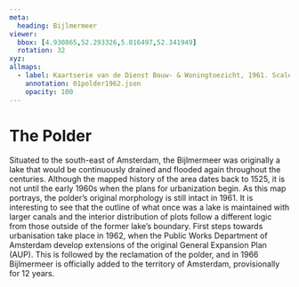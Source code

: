 ```yaml
---
meta:
  heading: Bijlmermeer
viewer:
  bbox: [4.930865,52.293326,5.016497,52.341949]
  rotation: 32
xyz:
allmaps:
  - label: Kaartserie van de Dienst Bouw- & Woningtoezicht, 1961. Scale 1:25000. Stadsarchief Amsterdam.
    annotation: 01polder1962.json
    opacity: 100
---
```

# The Polder
Situated to the south-east of Amsterdam, the Bijlmermeer was originally a lake that would be continuously drained and flooded again throughout the centuries. Although the mapped history of the area dates back to 1525, it is not until the early 1960s when the plans for urbanization begin. As this map portrays, the polder’s original morphology is still intact in 1961. It is interesting to see that the outline of what once was a lake is maintained with larger canals and the interior distribution of plots follow a different logic from those outside of the former lake’s boundary. 
First steps towards urbanisation take place in 1962, when the Public Works Department of Amsterdam develop extensions of the original General Expansion Plan (AUP). This is followed by the reclamation of the polder, and in 1966 Bijlmermeer is officially added to the territory of Amsterdam, provisionally for 12 years.
